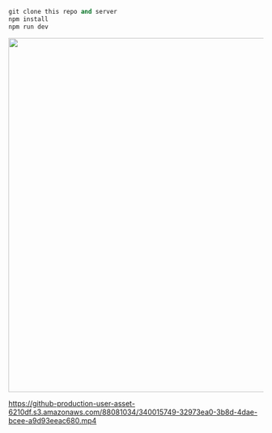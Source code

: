 ```ruby
git clone this repo and server
npm install
npm run dev
```
 
 <img src="https://github.com/federated-minds/LearnSync__UI/assets/88081034/6d2dd65b-4ea0-4f91-8a0c-242de7c1ba64" align="center" height="" width="700" />


https://github-production-user-asset-6210df.s3.amazonaws.com/88081034/340015749-32973ea0-3b8d-4dae-bcee-a9d93eeac680.mp4
